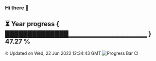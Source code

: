 ### Hi there 👋
⏳ Year progress { ██████████████▁▁▁▁▁▁▁▁▁▁▁▁▁▁▁▁ } 47.27 %
---
⏰ Updated on Wed, 22 Jun 2022 12:34:43 GMT
![Progress Bar CI](https://github.com/liununu/liununu/workflows/Progress%20Bar%20CI/badge.svg)
